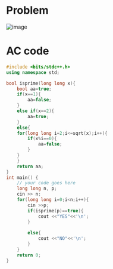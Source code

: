 # Problem
![image](https://user-images.githubusercontent.com/85293841/182860086-293c1fa6-3725-4b9c-843d-7c437d0fc1a6.png)
# AC code
```cpp
#include <bits/stdc++.h>
using namespace std;

bool isprime(long long x){
	bool aa=true;
	if(x==1){
		aa=false;
	}
	else if(x==2){
		aa=true;
	}
	else{
	for(long long i=2;i<=sqrt(x);i++){
		if(x%i==0){
			aa=false;
		}
	}
	}
	return aa;
}
int main() {
	// your code goes here
	long long n, p;
	cin >> n;
	for(long long i=0;i<n;i++){
		cin >>p;
		if(isprime(p)==true){
			cout <<"YES"<<'\n';
		}
		
		else{
			cout <<"NO"<<'\n';
		}
	}
	return 0;
}
```
